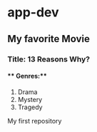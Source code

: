 # app-dev

## My favorite Movie

### **Title: 13 Reasons Why?**

#### ** Genres:**
1. Drama
2. Mystery
3. Tragedy


My first repository
